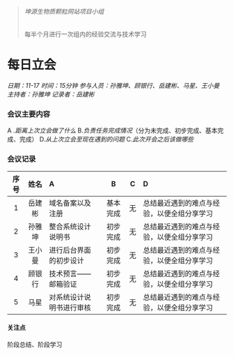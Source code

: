 > ###### 坤源生物质颗粒网站项目小组
> 每半个月进行一次组内的经验交流与技术学习

# 每日立会 

*日期：11-17*
*时间：15分钟*
*参与人员：孙雅坤、顾银行、岳建彬、马星、王小曼*
*主持者：孙雅坤*
*记录者：岳建彬*

### 会议主要内容
 &#65; .*距离上次立会做了什么*
 &#66;.*负责任务完成情况*（分为未完成、初步完成、基本完成、完成）
 &#68;.*从上次立会至现在遇到的问题*
 &#67;.*此次开会之后该做哪些*


### 会议记录
|  序号 |姓名   |A|B|C|D|
|:------------:|:------------:|:------------|:------------:|:------------:|:------------|
| 1 | 岳建彬|域名备案以及注册|基本完成|无|总结最近遇到的难点与经验，以便全组分享学习|
| 2  |  孙雅坤 |整合系统设计说明书|初步完成|无|总结最近遇到的难点与经验，以便全组分享学习|
|3|王小曼|进行后台界面的初步设计|初步完成|无|总结最近遇到的难点与经验，以便全组分享学习|
|4|顾银行|技术预言——邮箱验证|初步完成|无|总结最近遇到的难点与经验，以便全组分享学习|
|5|马星|对系统设计说明书进行审核|初步完成|无|总结最近遇到的难点与经验，以便全组分享学习|

#### 关注点
阶段总结、阶段学习






